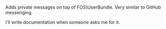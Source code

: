 Adds private messages on top of FOS\UserBundle. Very similar to GitHub messenging.

I'll write documentation when someone asks me for it.

